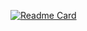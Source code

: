[![Readme Card](https://github-readme-stats.vercel.app/api/pin/?username=LukaVujcic&repo=github-readme-stats)](https://github.com/anuraghazra/github-readme-stats)
